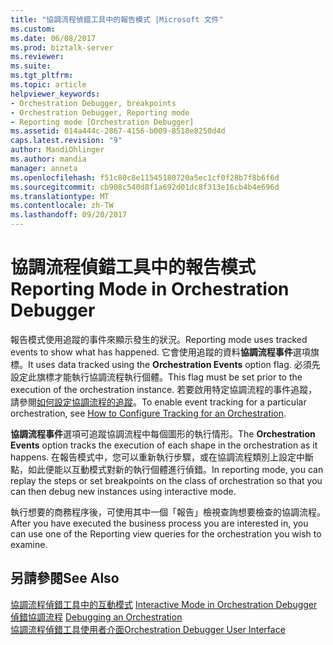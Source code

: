 ```yaml
---
title: "協調流程偵錯工具中的報告模式 |Microsoft 文件"
ms.custom: 
ms.date: 06/08/2017
ms.prod: biztalk-server
ms.reviewer: 
ms.suite: 
ms.tgt_pltfrm: 
ms.topic: article
helpviewer_keywords:
- Orchestration Debugger, breakpoints
- Orchestration Debugger, Reporting mode
- Reporting mode [Orchestration Debugger]
ms.assetid: 014a444c-2867-4156-b009-8518e8250d4d
caps.latest.revision: "9"
author: MandiOhlinger
ms.author: mandia
manager: anneta
ms.openlocfilehash: f51c80c8e11545180720a5ec1cf0f28b7f8b6f6d
ms.sourcegitcommit: cb908c540d8f1a692d01dc8f313e16cb4b4e696d
ms.translationtype: MT
ms.contentlocale: zh-TW
ms.lasthandoff: 09/20/2017
---
```

# <a name="reporting-mode-in-orchestration-debugger"></a><span data-ttu-id="bf63d-102">協調流程偵錯工具中的報告模式</span><span class="sxs-lookup"><span data-stu-id="bf63d-102">Reporting Mode in Orchestration Debugger</span></span>
<span data-ttu-id="bf63d-103">報告模式使用追蹤的事件來顯示發生的狀況。</span><span class="sxs-lookup"><span data-stu-id="bf63d-103">Reporting mode uses tracked events to show what has happened.</span></span> <span data-ttu-id="bf63d-104">它會使用追蹤的資料**協調流程事件**選項旗標。</span><span class="sxs-lookup"><span data-stu-id="bf63d-104">It uses data tracked using the **Orchestration Events** option flag.</span></span> <span data-ttu-id="bf63d-105">必須先設定此旗標才能執行協調流程執行個體。</span><span class="sxs-lookup"><span data-stu-id="bf63d-105">This flag must be set prior to the execution of the orchestration instance.</span></span> <span data-ttu-id="bf63d-106">若要啟用特定協調流程的事件追蹤，請參閱[如何設定協調流程的追蹤](../core/how-to-configure-tracking-for-an-orchestration.md)。</span><span class="sxs-lookup"><span data-stu-id="bf63d-106">To enable event tracking for a particular orchestration, see [How to Configure Tracking for an Orchestration](../core/how-to-configure-tracking-for-an-orchestration.md).</span></span>  
  
 <span data-ttu-id="bf63d-107">**協調流程事件**選項可追蹤協調流程中每個圖形的執行情形。</span><span class="sxs-lookup"><span data-stu-id="bf63d-107">The **Orchestration Events** option tracks the execution of each shape in the orchestration as it happens.</span></span> <span data-ttu-id="bf63d-108">在報告模式中，您可以重新執行步驟，或在協調流程類別上設定中斷點，如此便能以互動模式對新的執行個體進行偵錯。</span><span class="sxs-lookup"><span data-stu-id="bf63d-108">In reporting mode, you can replay the steps or set breakpoints on the class of orchestration so that you can then debug new instances using interactive mode.</span></span>  
  
 <span data-ttu-id="bf63d-109">執行想要的商務程序後，可使用其中一個「報告」檢視查詢想要檢查的協調流程。</span><span class="sxs-lookup"><span data-stu-id="bf63d-109">After you have executed the business process you are interested in, you can use one of the Reporting view queries for the orchestration you wish to examine.</span></span>  
  
## <a name="see-also"></a><span data-ttu-id="bf63d-110">另請參閱</span><span class="sxs-lookup"><span data-stu-id="bf63d-110">See Also</span></span>  
 <span data-ttu-id="bf63d-111">[協調流程偵錯工具中的互動模式](../core/interactive-mode-in-orchestration-debugger.md) </span><span class="sxs-lookup"><span data-stu-id="bf63d-111">[Interactive Mode in Orchestration Debugger](../core/interactive-mode-in-orchestration-debugger.md) </span></span>  
 <span data-ttu-id="bf63d-112">[偵錯協調流程](../core/debugging-an-orchestration.md) </span><span class="sxs-lookup"><span data-stu-id="bf63d-112">[Debugging an Orchestration](../core/debugging-an-orchestration.md) </span></span>  
 [<span data-ttu-id="bf63d-113">協調流程偵錯工具使用者介面</span><span class="sxs-lookup"><span data-stu-id="bf63d-113">Orchestration Debugger User Interface</span></span>](../core/orchestration-debugger-user-interface.md)